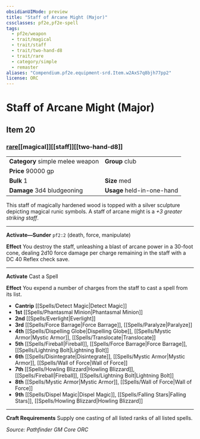 ```yaml
---
obsidianUIMode: preview
title: "Staff of Arcane Might (Major)"
cssclasses: pf2e,pf2e-spell
tags:
  - pf2e/weapon
  - trait/magical
  - trait/staff
  - trait/two-hand-d8
  - trait/rare
  - category/simple
  - remaster
aliases: "Compendium.pf2e.equipment-srd.Item.w2AxS7q8bjh77pp2"
license: ORC
---
```

# Staff of Arcane Might (Major)
## Item 20
### [rare](rare "Rare Rarity Trait")[[magical]][[staff]][[two-hand-d8]]

|  |  |
| -- | -- |
| **Category** simple melee weapon | **Group** club |
| **Price** 90000 gp |  |
| **Bulk** 1 | **Size** med |
| **Damage** 3d4 bludgeoning  | **Usage** held-in-one-hand |



This staff of magically hardened wood is topped with a silver sculpture depicting magical runic symbols. A staff of arcane might is a _+3 greater striking staff_.

* * *

**Activate—Sunder** `pf2:2` (death, force, manipulate)

**Effect** You destroy the staff, unleashing a blast of arcane power in a 30-foot cone, dealing 2d10 force damage per charge remaining in the staff with a DC 40 Reflex check save.

* * *

**Activate** Cast a Spell

**Effect** You expend a number of charges from the staff to cast a spell from its list.

*   **Cantrip** [[Spells/Detect Magic|Detect Magic]]
*   **1st** [[Spells/Phantasmal Minion|Phantasmal Minion]]
*   **2nd** [[Spells/Everlight|Everlight]]
*   **3rd** [[Spells/Force Barrage|Force Barrage]], [[Spells/Paralyze|Paralyze]]
*   **4th** [[Spells/Dispelling Globe|Dispelling Globe]], [[Spells/Mystic Armor|Mystic Armor]], [[Spells/Translocate|Translocate]]
*   **5th** [[Spells/Fireball|Fireball]], [[Spells/Force Barrage|Force Barrage]], [[Spells/Lightning Bolt|Lightning Bolt]]
*   **6th** [[Spells/Disintegrate|Disintegrate]], [[Spells/Mystic Armor|Mystic Armor]], [[Spells/Wall of Force|Wall of Force]]
*   **7th** [[Spells/Howling Blizzard|Howling Blizzard]], [[Spells/Fireball|Fireball]], [[Spells/Lightning Bolt|Lightning Bolt]]
*   **8th** [[Spells/Mystic Armor|Mystic Armor]], [[Spells/Wall of Force|Wall of Force]]
*   **9th** [[Spells/Dispel Magic|Dispel Magic]], [[Spells/Falling Stars|Falling Stars]], [[Spells/Howling Blizzard|Howling Blizzard]]

* * *

**Craft Requirements** Supply one casting of all listed ranks of all listed spells.

*Source: Pathfinder GM Core*
*ORC*